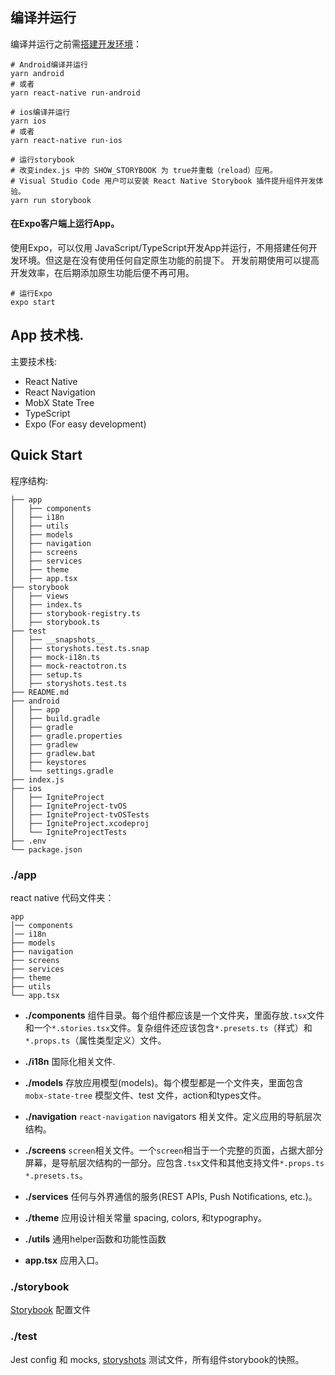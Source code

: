 ## 编译并运行
编译并运行之前需[搭建开发环境](https://reactnative.cn/docs/getting-started.html)：
```shell script
# Android编译并运行
yarn android
# 或者
yarn react-native run-android

# ios编译并运行
yarn ios
# 或者
yarn react-native run-ios

# 运行storybook
# 改变index.js 中的 SHOW_STORYBOOK 为 true并重载（reload）应用。
# Visual Studio Code 用户可以安装 React Native Storybook 插件提升组件开发体验。
yarn run storybook
```

#### 在Expo客户端上运行App。
使用Expo，可以仅用 JavaScript/TypeScript开发App并运行，不用搭建任何开发环境。但这是在没有使用任何自定原生功能的前提下。
开发前期使用可以提高开发效率，在后期添加原生功能后便不再可用。
```shell script
# 运行Expo
expo start
```

## App 技术栈.

主要技术栈:

- React Native
- React Navigation
- MobX State Tree
- TypeScript
- Expo (For easy development)

## Quick Start

程序结构:

```
├── app
│   ├── components
│   ├── i18n
│   ├── utils
│   ├── models
│   ├── navigation
│   ├── screens
│   ├── services
│   ├── theme
│   ├── app.tsx
├── storybook
│   ├── views
│   ├── index.ts
│   ├── storybook-registry.ts
│   ├── storybook.ts
├── test
│   ├── __snapshots__
│   ├── storyshots.test.ts.snap
│   ├── mock-i18n.ts
│   ├── mock-reactotron.ts
│   ├── setup.ts
│   ├── storyshots.test.ts
├── README.md
├── android
│   ├── app
│   ├── build.gradle
│   ├── gradle
│   ├── gradle.properties
│   ├── gradlew
│   ├── gradlew.bat
│   ├── keystores
│   └── settings.gradle
├── index.js
├── ios
│   ├── IgniteProject
│   ├── IgniteProject-tvOS
│   ├── IgniteProject-tvOSTests
│   ├── IgniteProject.xcodeproj
│   └── IgniteProjectTests
├── .env
└── package.json

```

### ./app
react native 代码文件夹：

```
app
│── components
│── i18n
├── models
├── navigation
├── screens
├── services
├── theme
├── utils
└── app.tsx
```

* **./components**
组件目录。每个组件都应该是一个文件夹，里面存放`.tsx`文件和一个`*.stories.tsx`文件。复杂组件还应该包含`*.presets.ts`（样式）和`*.props.ts`（属性类型定义）文件。 

* **./i18n**
国际化相关文件.

* **./models**
存放应用模型(models)。每个模型都是一个文件夹，里面包含`mobx-state-tree` 模型文件、test 文件，action和types文件。

* **./navigation**
`react-navigation` navigators 相关文件。定义应用的导航层次结构。

* **./screens**
`screen`相关文件。一个`screen`相当于一个完整的页面，占据大部分屏幕，是导航层次结构的一部分。应包含`.tsx`文件和其他支持文件`*.props.ts` `*.presets.ts`。

* **./services**
任何与外界通信的服务(REST APIs, Push Notifications, etc.)。

* **./theme**
应用设计相关常量 spacing, colors, 和typography。

* **./utils**
通用helper函数和功能性函数

* **app.tsx** 应用入口。


### ./storybook
[Storybook](https://storybook.js.org/docs/react/get-started/introduction) 配置文件

### ./test

Jest config 和 mocks,  [storyshots](https://github.com/storybooks/storybook/tree/master/addons/storyshots) 测试文件，所有组件storybook的快照。
